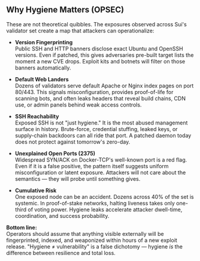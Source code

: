 ## Why Hygiene Matters (OPSEC)

These are not theoretical quibbles. The exposures observed across Sui's validator set create a map that attackers can operationalize:

- **Version Fingerprinting**  
  Public SSH and HTTP banners disclose exact Ubuntu and OpenSSH versions. Even if patched, this gives adversaries pre-built target lists the moment a new CVE drops. Exploit kits and botnets will filter on those banners automatically.

- **Default Web Landers**  
  Dozens of validators serve default Apache or Nginx index pages on port 80/443. This signals misconfiguration, provides proof-of-life for scanning bots, and often leaks headers that reveal build chains, CDN use, or admin panels behind weak access controls.

- **SSH Reachability**  
  Exposed SSH is not "just hygiene." It is the most abused management surface in history. Brute-force, credential stuffing, leaked keys, or supply-chain backdoors can all ride that port. A patched daemon today does not protect against tomorrow's zero-day.

- **Unexplained Open Ports (2375)**  
  Widespread SYN/ACK on Docker-TCP's well-known port is a red flag. Even if it is a false positive, the pattern itself suggests uniform misconfiguration or latent exposure. Attackers will not care about the semantics — they will probe until something gives.

- **Cumulative Risk**  
  One exposed node can be an accident. Dozens across 40% of the set is systemic. In proof-of-stake networks, halting liveness takes only one-third of voting power. Hygiene leaks accelerate attacker dwell-time, coordination, and success probability.

**Bottom line:**  
Operators should assume that anything visible externally will be fingerprinted, indexed, and weaponized within hours of a new exploit release. "Hygiene ≠ vulnerability" is a false dichotomy — hygiene *is* the difference between resilience and total loss.
